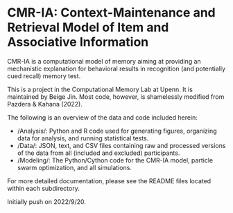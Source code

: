 # CMR-IA: Context-Maintenance and Retrieval Model of Item and Associative Information

CMR-IA is a computational model of memory aiming at providing an mechanistic explanation for behavioral results in recognition (and potentially cued recall) memory test. 

This is a project in the Computational Memory Lab at Upenn. It is maintained by Beige Jin. Most code, however, is shamelessly modified from Pazdera & Kahana (2022).

The following is an overview of the data and code included herein:
- /Analysis/: Python and R code used for generating figures, organizing data for analysis, and running statistical tests.
- /Data/: JSON, text, and CSV files containing raw and processed versions of the data from all (included and excluded) participants.
- /Modeling/: The Python/Cython code for the CMR-IA model, particle swarm optimization, and all simulations.

For more detailed documentation, please see the README files located within each subdirectory.

Initially push on 2022/9/20.
